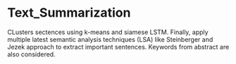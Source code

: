# Text_Summarization

CLusters sectences using k-means and siamese LSTM. Finally, apply multiple latest semantic analysis techniques (LSA) like Steinberger and Jezek approach to extract important sentences. Keywords from abstract are also considered.
